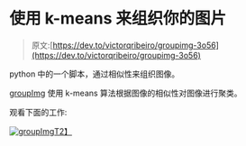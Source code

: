 # 使用 k-means 来组织你的图片

> 原文:[https://dev.to/victorqribeiro/groupimg-3o56](https://dev.to/victorqribeiro/groupimg-3o56)

python 中的一个脚本，通过相似性来组织图像。

[groupImg](https://github.com/victorqribeiro/groupImg) 使用 k-means 算法根据图像的相似性对图像进行聚类。

观看下面的工作:

[![groupImg](../Images/f936ef97d0ef96d1470da6513e291711.png)T2】](http://www.youtube.com/watch?v=LgzsJU-b34o)